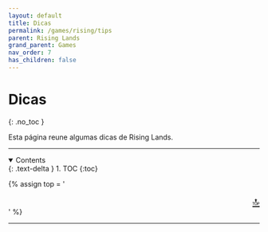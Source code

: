 ```yaml
---
layout: default
title: Dicas
permalink: /games/rising/tips
parent: Rising Lands
grand_parent: Games
nav_order: 7
has_children: false
---
```


# Dicas
{: .no_toc }

Esta página reune algumas dicas de Rising Lands.

--------------------------------------------------------------------------------

<details open markdown="block">
  <summary>
    Contents
  </summary>
  {: .text-delta }
1. TOC
{:toc}
</details>

{% assign top = '<div style="text-align: right; font-size: 150%"><a href="#" id="back-to-top">🔝</a></div>' %}

--------------------------------------------------------------------------------
